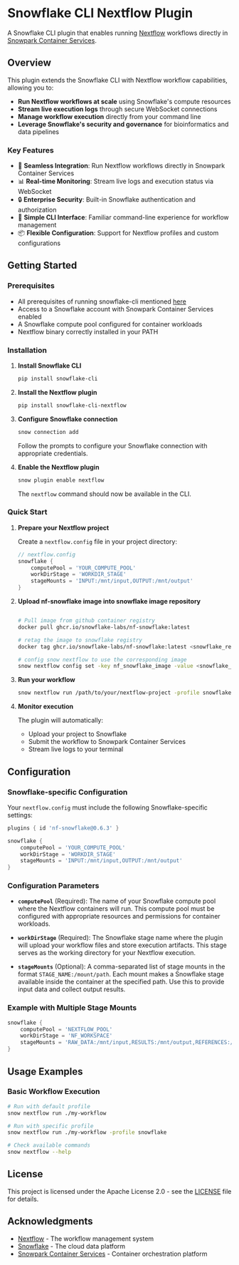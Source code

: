 # Snowflake CLI Nextflow Plugin

A Snowflake CLI plugin that enables running [Nextflow](https://www.nextflow.io/) workflows directly in [Snowpark Container Services](https://docs.snowflake.com/en/developer-guide/snowpark-container-services/overview).

## Overview

This plugin extends the Snowflake CLI with Nextflow workflow capabilities, allowing you to:

- **Run Nextflow workflows at scale** using Snowflake's compute resources
- **Stream live execution logs** through secure WebSocket connections
- **Manage workflow execution** directly from your command line
- **Leverage Snowflake's security and governance** for bioinformatics and data pipelines

### Key Features

- 🚀 **Seamless Integration**: Run Nextflow workflows directly in Snowpark Container Services
- 📊 **Real-time Monitoring**: Stream live logs and execution status via WebSocket
- 🔒 **Enterprise Security**: Built-in Snowflake authentication and authorization
- 🎯 **Simple CLI Interface**: Familiar command-line experience for workflow management
- 📦 **Flexible Configuration**: Support for Nextflow profiles and custom configurations

## Getting Started

### Prerequisites

- All prerequisites of running snowflake-cli mentioned [here](https://docs.snowflake.com/en/developer-guide/snowflake-cli/installation/installation#requirements)
- Access to a Snowflake account with Snowpark Container Services enabled
- A Snowflake compute pool configured for container workloads
- Nextflow binary correctly installed in your PATH

### Installation

1. **Install Snowflake CLI**
   ```bash
   pip install snowflake-cli
   ```

2. **Install the Nextflow plugin**
   ```bash
   pip install snowflake-cli-nextflow
   ```

3. **Configure Snowflake connection**
   ```bash
   snow connection add
   ```
   Follow the prompts to configure your Snowflake connection with appropriate credentials.

4. **Enable the Nextflow plugin**
   ```bash
   snow plugin enable nextflow
   ```
   The `nextflow` command should now be available in the CLI.

### Quick Start

1. **Prepare your Nextflow project**
   
   Create a `nextflow.config` file in your project directory:
   ```groovy
   // nextflow.config
   snowflake {
       computePool = 'YOUR_COMPUTE_POOL'
       workDirStage = 'WORKDIR_STAGE'
       stageMounts = 'INPUT:/mnt/input,OUTPUT:/mnt/output'
   }
   ```

2. **Upload nf-snowflake image into snowflake image repository**
  
   ```bash

   # Pull image from github container registry
   docker pull ghcr.io/snowflake-labs/nf-snowflake:latest
   
   # retag the image to snowflake registry
   docker tag ghcr.io/snowflake-labs/nf-snowflake:latest <snowflake_registry>

   # config snow nextflow to use the corresponding image
   snow nextflow config set -key nf_snowflake_image -value <snowflake_registry_image>
   ```

3. **Run your workflow**
   ```bash
   snow nextflow run /path/to/your/nextflow-project -profile snowflake
   ```

4. **Monitor execution**
   
   The plugin will automatically:
   - Upload your project to Snowflake
   - Submit the workflow to Snowpark Container Services
   - Stream live logs to your terminal

## Configuration

### Snowflake-specific Configuration

Your `nextflow.config` must include the following Snowflake-specific settings:

```groovy
plugins { id 'nf-snowflake@0.6.3' }

snowflake {
    computePool = 'YOUR_COMPUTE_POOL'
    workDirStage = 'WORKDIR_STAGE'
    stageMounts = 'INPUT:/mnt/input,OUTPUT:/mnt/output'
}
```

### Configuration Parameters

- **`computePool`** (Required): The name of your Snowflake compute pool where the Nextflow containers will run. This compute pool must be configured with appropriate resources and permissions for container workloads.

- **`workDirStage`** (Required): The Snowflake stage name where the plugin will upload your workflow files and store execution artifacts. This stage serves as the working directory for your Nextflow execution.

- **`stageMounts`** (Optional): A comma-separated list of stage mounts in the format `STAGE_NAME:/mount/path`. Each mount makes a Snowflake stage available inside the container at the specified path. Use this to provide input data and collect output results.

### Example with Multiple Stage Mounts

```groovy
snowflake {
    computePool = 'NEXTFLOW_POOL'
    workDirStage = 'NF_WORKSPACE'
    stageMounts = 'RAW_DATA:/mnt/input,RESULTS:/mnt/output,REFERENCES:/mnt/ref'
}
```

## Usage Examples

### Basic Workflow Execution

```bash
# Run with default profile
snow nextflow run ./my-workflow

# Run with specific profile
snow nextflow run ./my-workflow -profile snowflake

# Check available commands
snow nextflow --help
```

## License

This project is licensed under the Apache License 2.0 - see the [LICENSE](LICENSE) file for details.

## Acknowledgments

- [Nextflow](https://www.nextflow.io/) - The workflow management system
- [Snowflake](https://www.snowflake.com/) - The cloud data platform
- [Snowpark Container Services](https://docs.snowflake.com/en/developer-guide/snowpark-container-services/overview) - Container orchestration platform
